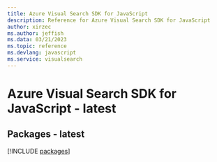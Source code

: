 ```yaml
---
title: Azure Visual Search SDK for JavaScript
description: Reference for Azure Visual Search SDK for JavaScript
author: xirzec
ms.author: jeffish
ms.data: 03/21/2023
ms.topic: reference
ms.devlang: javascript
ms.service: visualsearch
---
```

# Azure Visual Search SDK for JavaScript - latest
## Packages - latest
[!INCLUDE [packages](visual-search-index.md)]